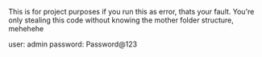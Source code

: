 This is for project purposes if you run this as error, thats your fault. You're only stealing this code without knowing the mother folder structure, mehehehe 


user: admin
password: Password@123

